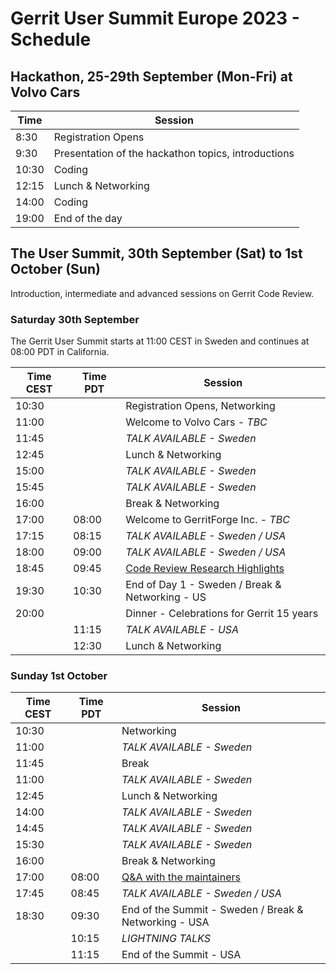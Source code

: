 # Gerrit User Summit Europe 2023 - Schedule

## Hackathon, 25-29th September (Mon-Fri) at Volvo Cars

| Time  | Session
|-------|-----------------------------------------------------
|  8:30 | Registration Opens
|  9:30 | Presentation of the hackathon topics, introductions
| 10:30 | Coding
| 12:15 | Lunch & Networking
| 14:00 | Coding
| 19:00 | End of the day

## The User Summit, 30th September (Sat) to 1st October (Sun)

Introduction, intermediate and advanced sessions on Gerrit Code Review.

### Saturday 30th September

The Gerrit User Summit starts at 11:00 CEST in Sweden and continues at 08:00 PDT in California.

| Time CEST | Time PDT  | Session
|-----------|-----------|-------------------------------------------------
|   10:30   |           | Registration Opens, Networking
|   11:00   |           | Welcome to Volvo Cars - *TBC*
|   11:45   |           | *TALK AVAILABLE - Sweden*
|   12:45   |           | Lunch & Networking
|   15:00   |           | *TALK AVAILABLE - Sweden*
|   15:45   |           | *TALK AVAILABLE - Sweden*
|   16:00   |           | Break & Networking
|   17:00   |    08:00  | Welcome to GerritForge Inc. - *TBC*
|   17:15   |    08:15  | *TALK AVAILABLE - Sweden / USA*
|   18:00   |    09:00  | *TALK AVAILABLE - Sweden / USA*
|   18:45   |    09:45  | [Code Review Research Highlights](schedule/recent-rebels-research.md)
|   19:30   |    10:30  | End of Day 1 - Sweden / Break & Networking - US
|   20:00   |           | Dinner - Celebrations for Gerrit 15 years
|           |    11:15  | *TALK AVAILABLE - USA*
|           |    12:30  | Lunch & Networking

### Sunday 1st October

| Time CEST | Time PDT  | Session
|-----------|-----------|-------------------------------------------------
|   10:30   |           | Networking
|   11:00   |           | *TALK AVAILABLE - Sweden*
|   11:45   |           | Break
|   11:00   |           | *TALK AVAILABLE - Sweden*
|   12:45   |           | Lunch & Networking
|   14:00   |           | *TALK AVAILABLE - Sweden*
|   14:45   |           | *TALK AVAILABLE - Sweden*
|   15:30   |           | *TALK AVAILABLE - Sweden*
|   16:00   |           | Break & Networking
|   17:00   |   08:00   | [Q&A with the maintainers](schedule/maintainers-qa.md)
|   17:45   |   08:45   | *TALK AVAILABLE - Sweden / USA*
|   18:30   |   09:30   | End of the Summit - Sweden / Break & Networking - USA
|           |   10:15   | *LIGHTNING TALKS*
|           |   11:15   | End of the Summit - USA

